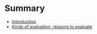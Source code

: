 # Summary

* [Introduction](introduction.md)
* [Kinds of evaluation, reasons to evaluate](kinds.md)

